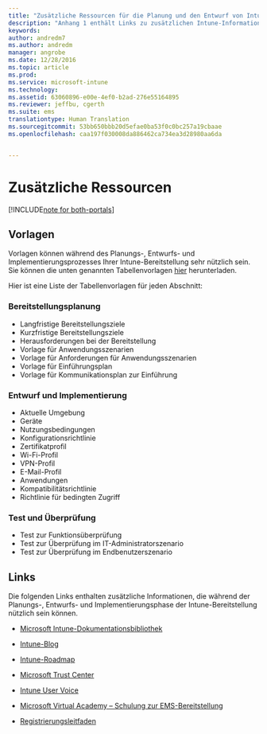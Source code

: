```yaml
---
title: "Zusätzliche Ressourcen für die Planung und den Entwurf von Intune | Microsoft-Dokumentation"
description: "Anhang 1 enthält Links zu zusätzlichen Intune-Informationen, die während der Planung und Implementierung der Intune-Bereitstellung nützlich sein können."
keywords: 
author: andredm7
ms.author: andredm
manager: angrobe
ms.date: 12/28/2016
ms.topic: article
ms.prod: 
ms.service: microsoft-intune
ms.technology: 
ms.assetid: 63060896-e00e-4ef0-b2ad-276e55164895
ms.reviewer: jeffbu, cgerth
ms.suite: ems
translationtype: Human Translation
ms.sourcegitcommit: 53bb650bbb20d5efae0ba53f0c0bc257a19cbaae
ms.openlocfilehash: caa197f030008da886462ca734ea3d28980aa6da


---
```


# <a name="additional-resources"></a>Zusätzliche Ressourcen

[!INCLUDE[note for both-portals](../includes/note-for-both-portals.md)]

## <a name="templates"></a>Vorlagen

Vorlagen können während des Planungs-, Entwurfs- und Implementierungsprozesses Ihrer Intune-Bereitstellung sehr nützlich sein. Sie können die unten genannten Tabellenvorlagen [hier](https://gallery.technet.microsoft.com/Intune-deployment-planning-fae156c2?redir=0) herunterladen.

Hier ist eine Liste der Tabellenvorlagen für jeden Abschnitt:

### <a name="deployment-planning"></a>Bereitstellungsplanung

- Langfristige Bereitstellungsziele
- Kurzfristige Bereitstellungsziele
- Herausforderungen bei der Bereitstellung
- Vorlage für Anwendungsszenarien
- Vorlage für Anforderungen für Anwendungsszenarien
- Vorlage für Einführungsplan
- Vorlage für Kommunikationsplan zur Einführung

### <a name="design-and-implementation"></a>Entwurf und Implementierung

- Aktuelle Umgebung
- Geräte
- Nutzungsbedingungen
- Konfigurationsrichtlinie
- Zertifikatprofil
- Wi-Fi-Profil
- VPN-Profil
- E-Mail-Profil
- Anwendungen
- Kompatibilitätsrichtlinie
- Richtlinie für bedingten Zugriff

### <a name="test-and-validation"></a>Test und Überprüfung

- Test zur Funktionsüberprüfung
- Test zur Überprüfung im IT-Administratorszenario
- Test zur Überprüfung im Endbenutzerszenario

## <a name="links"></a>Links

Die folgenden Links enthalten zusätzliche Informationen, die während der Planungs-, Entwurfs- und Implementierungsphase der Intune-Bereitstellung nützlich sein können.

-   [Microsoft Intune-Dokumentationsbibliothek](https://docs.microsoft.com/intune/)

-   [Intune-Blog](https://blogs.technet.microsoft.com/enterprisemobility/)

-   [Intune-Roadmap ](https://www.microsoft.com/server-cloud/roadmap/)

-   [Microsoft Trust Center](http://www.microsoft.com/TrustCenter/default.aspx)

-   [Intune User Voice](http://microsoftintune.uservoice.com/)

-   [Microsoft Virtual Academy – Schulung zur EMS-Bereitstellung](https://mva.microsoft.com/en-US/training-courses/deploying-microsoft-enterprise-mobility-suite-16408?l=wjq9vmwvD_5805996570)

-   [Registrierungsleitfaden](https://gallery.technet.microsoft.com/Intune-End-User-Enrollment-3a0c9b0c?WT.mc_id=Blog_Intune_General_PCIT)



<!--HONumber=Dec16_HO5-->


